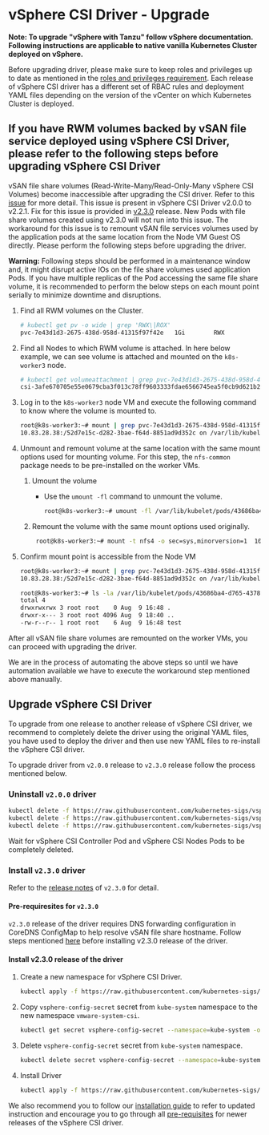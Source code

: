 <!-- markdownlint-disable MD033 -->
# vSphere CSI Driver - Upgrade

**Note: To upgrade "vSphere with Tanzu" follow vSphere documentation. Following instructions are applicable to native vanilla Kubernetes Cluster deployed on vSphere.**

Before upgrading driver, please make sure to keep roles and privileges up to date as mentioned in the [roles and privileges requirement](https://vsphere-csi-driver.sigs.k8s.io/driver-deployment/prerequisites.html#roles_and_privileges).
Each release of vSphere CSI driver has a different set of RBAC rules and deployment YAML files depending on the version of the vCenter on which Kubernetes Cluster is deployed.

## If you have RWM volumes backed by vSAN file service deployed using vSphere CSI Driver, please refer to the following steps before upgrading vSphere CSI Driver

vSAN file share volumes (Read-Write-Many/Read-Only-Many vSphere CSI Volumes) become inaccessible after upgrading the CSI driver. Refer to this [issue](https://github.com/kubernetes-sigs/vsphere-csi-driver/issues/1216) for more detail.
This issue is present in vSphere CSI Driver v2.0.0 to v2.2.1. Fix for this issue is provided in [v2.3.0](../releases/v2.3.0.md) release. New Pods with file share volumes created using v2.3.0 will not run into this issue.
The workaround for this issue is to remount vSAN file services volumes used by the application pods at the same location from the Node VM Guest OS directly. Please perform the following steps before upgrading the driver.

**Warning:** Following steps should be performed in a maintenance window and, it might disrupt active IOs on the file share volumes used application Pods. If you have multiple replicas of the Pod accessing the same file share volume, it is recommended to perform the below steps on each mount point serially to minimize downtime and disruptions.

1. Find all RWM volumes on the Cluster.

    ```bash
    # kubectl get pv -o wide | grep 'RWX\|ROX'
    pvc-7e43d1d3-2675-438d-958d-41315f97f42e   1Gi        RWX            Delete           Bound    default/www-web-0   file-sc                 107m   Filesystem
    ```

2. Find all Nodes to which RWM volume is attached. In here below example, we can see volume is attached and mounted on the `k8s-worker3` node.

    ```bash
    # kubectl get volumeattachment | grep pvc-7e43d1d3-2675-438d-958d-41315f97f42e
    csi-3afe670705e55e0679cba3f013c78ff9603333fdae6566745ea5f0cb9d621b20   csi.vsphere.vmware.com   pvc-7e43d1d3-2675-438d-958d-41315f97f42e   k8s-worker3   true       22s
    ```

3. Log in to the `k8s-worker3` node VM and execute the following command to know where the volume is mounted to.

    ```bash
    root@k8s-worker3:~# mount | grep pvc-7e43d1d3-2675-438d-958d-41315f97f42e
    10.83.28.38:/52d7e15c-d282-3bae-f64d-8851ad9d352c on /var/lib/kubelet/pods/43686ba4-d765-4378-807a-74049fca39ee/volumes/kubernetes.io~csi/pvc-7e43d1d3-2675-438d-958d-41315f97f42e/mount type nfs4 (rw,relatime,vers=4.1,rsize=1048576,wsize=1048576,namlen=255,hard,proto=tcp,timeo=600,retrans=2,sec=sys,clientaddr=10.244.3.134,local_lock=none,addr=10.83.28.38)
    ```

4. Unmount and remount volume at the same location with the same mount options used for mounting volume. For this step, the `nfs-common` package needs to be pre-installed on the worker VMs.

   1. Umount the volume
      - Use the `umount -fl` command to unmount the volume.

         ```bash
         root@k8s-worker3:~# umount -fl /var/lib/kubelet/pods/43686ba4-d765-4378-807a-74049fca39ee/volumes/kubernetes.io~csi/pvc-7e43d1d3-2675-438d-958d-41315f97f42e/mount
         ```

   2. Remount the volume with the same mount options used originally.

        ```bash
         root@k8s-worker3:~# mount -t nfs4 -o sec=sys,minorversion=1  10.83.28.38:/52d7e15c-d282-3bae-f64d-8851ad9d352c /var/lib/kubelet/pods/43686ba4-d765-4378-807a-74049fca39ee/volumes/kubernetes.io~csi/pvc-7e43d1d3-2675-438d-958d-41315f97f42e/mount
        ```

5. Confirm mount point is accessible from the Node VM

    ```bash
    root@k8s-worker3:~# mount | grep pvc-7e43d1d3-2675-438d-958d-41315f97f42e
    10.83.28.38:/52d7e15c-d282-3bae-f64d-8851ad9d352c on /var/lib/kubelet/pods/43686ba4-d765-4378-807a-74049fca39ee/volumes/kubernetes.io~csi/pvc-7e43d1d3-2675-438d-958d-41315f97f42e/mount type nfs4 (rw,relatime,vers=4.1,rsize=1048576,wsize=1048576,namlen=255,hard,proto=tcp,timeo=600,retrans=2,sec=sys,clientaddr=10.83.26.244,local_lock=none,addr=10.83.28.38)

    root@k8s-worker3:~# ls -la /var/lib/kubelet/pods/43686ba4-d765-4378-807a-74049fca39ee/volumes/kubernetes.io~csi/pvc-7e43d1d3-2675-438d-958d-41315f97f42e/mount
    total 4
    drwxrwxrwx 3 root root    0 Aug  9 16:48 .
    drwxr-x--- 3 root root 4096 Aug  9 18:40 ..
    -rw-r--r-- 1 root root    6 Aug  9 16:48 test
    ```

After all vSAN file share volumes are remounted on the worker VMs, you can proceed with upgrading the driver.

We are in the process of automating the above steps so until we have automation available we have to execute the workaround step mentioned above manually.

## Upgrade vSphere CSI Driver

To upgrade from one release to another release of vSphere CSI driver, we recommend to completely delete the driver using the original YAML files, you have used to deploy the driver and then use new YAML files to re-install the vSphere CSI driver.

To upgrade driver from `v2.0.0` release to `v2.3.0` release follow the process mentioned below.

### Uninstall `v2.0.0` driver

```bash
kubectl delete -f https://raw.githubusercontent.com/kubernetes-sigs/vsphere-csi-driver/release-2.0/manifests/v2.0.0/vsphere-67u3/deploy/vsphere-csi-controller-deployment.yaml
kubectl delete -f https://raw.githubusercontent.com/kubernetes-sigs/vsphere-csi-driver/release-2.0/manifests/v2.0.0/vsphere-67u3/deploy/vsphere-csi-node-ds.yaml
kubectl delete -f https://raw.githubusercontent.com/kubernetes-sigs/vsphere-csi-driver/release-2.0/manifests/v2.0.0/vsphere-67u3/rbac/vsphere-csi-controller-rbac.yaml
```

Wait for vSphere CSI Controller Pod and vSphere CSI Nodes Pods to be completely deleted.

### Install `v2.3.0` driver

Refer to the [release notes](../releases/v2.3.0.md) of `v2.3.0` for detail.

#### Pre-requiresites for `v2.3.0`

`v2.3.0` release of the driver requires DNS forwarding configuration in CoreDNS ConfigMap to help resolve vSAN file share hostname.
Follow steps mentioned [here](https://vsphere-csi-driver.sigs.k8s.io/driver-deployment/prerequisites.html#coredns) before installing v2.3.0 release of the driver.

#### Install v2.3.0 release of the driver

1. Create a new namespace for vSphere CSI Driver.

   ```bash
   kubectl apply -f https://raw.githubusercontent.com/kubernetes-sigs/vsphere-csi-driver/v2.3.0/manifests/vanilla/namespace.yaml
   ```

2. Copy `vsphere-config-secret` secret from `kube-system` namespace to the new namespace `vmware-system-csi`.

   ```bash
   kubectl get secret vsphere-config-secret --namespace=kube-system -o yaml | sed 's/namespace: .*/namespace: vmware-system-csi/' | kubectl apply -f -
   ```

3. Delete `vsphere-config-secret` secret from `kube-system` namespace.

   ```bash
   kubectl delete secret vsphere-config-secret --namespace=kube-system
   ```

4. Install Driver

   ```bash
   kubectl apply -f https://raw.githubusercontent.com/kubernetes-sigs/vsphere-csi-driver/v2.3.0/manifests/vanilla/vsphere-csi-driver.yaml
   ```

We also recommend you to follow our [installation guide](installation.md) to refer to updated instruction and encourage you to go through all [pre-requisites](prerequisites.md) for newer releases of the vSphere CSI driver.
